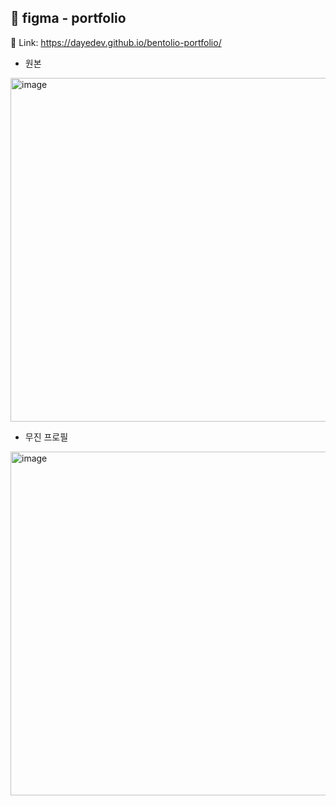 ## 🎨 figma - portfolio
🔗 Link: https://dayedev.github.io/bentolio-portfolio/

- 원본
<img width="550" alt="image" src="https://github.com/user-attachments/assets/a9ce078c-2a7b-487b-ae3e-ad3f4f185293" />
  

- 무진 프로필
<img width="550" alt="image" src="https://github.com/user-attachments/assets/e1f969bf-1c3c-4e91-8236-bb3d3934590a" />
